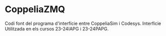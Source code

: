 # CoppeliaZMQ

Codi font del programa d'interfície entre CoppeliaSim i Codesys. Interfície Utilitzada en els cursos 23-24IAPG i 23-24PAPG.
